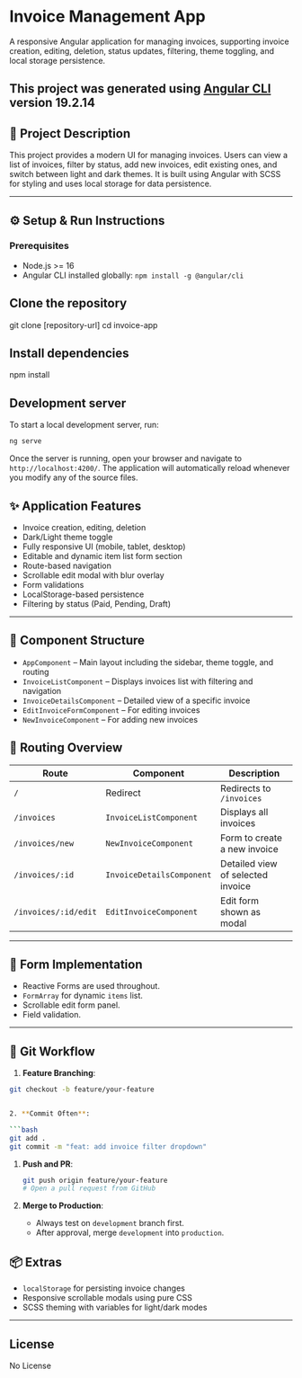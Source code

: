 # Invoice Management App

A responsive Angular application for managing invoices, supporting invoice creation, editing, deletion, status updates, filtering, theme toggling, and local storage persistence.

## This project was generated using [Angular CLI](https://github.com/angular/angular-cli) version 19.2.14

## 🚀 Project Description

This project provides a modern UI for managing invoices. Users can view a list of invoices, filter by status, add new invoices, edit existing ones, and switch between light and dark themes. It is built using Angular with SCSS for styling and uses local storage for data persistence.

---

## ⚙️ Setup & Run Instructions

### Prerequisites

- Node.js >= 16
- Angular CLI installed globally: `npm install -g @angular/cli`

## Clone the repository

git clone [repository-url]
cd invoice-app

## Install dependencies

npm install

## Development server

To start a local development server, run:

```bash
ng serve
```

Once the server is running, open your browser and navigate to `http://localhost:4200/`. The application will automatically reload whenever you modify any of the source files.

## ✨ Application Features

- Invoice creation, editing, deletion
- Dark/Light theme toggle
- Fully responsive UI (mobile, tablet, desktop)
- Editable and dynamic item list form section
- Route-based navigation
- Scrollable edit modal with blur overlay
- Form validations
- LocalStorage-based persistence
- Filtering by status (Paid, Pending, Draft)

---

## 🧩 Component Structure

- `AppComponent` – Main layout including the sidebar, theme toggle, and routing
- `InvoiceListComponent` – Displays invoices list with filtering and navigation
- `InvoiceDetailsComponent` – Detailed view of a specific invoice
- `EditInvoiceFormComponent` – For editing invoices
- `NewInvoiceComponent` – For adding new invoices

## 🧭 Routing Overview

| Route                | Component                 | Description                       |
| -------------------- | ------------------------- | --------------------------------- |
| `/`                  | Redirect                  | Redirects to `/invoices`          |
| `/invoices`          | `InvoiceListComponent`    | Displays all invoices             |
| `/invoices/new`      | `NewInvoiceComponent`     | Form to create a new invoice      |
| `/invoices/:id`      | `InvoiceDetailsComponent` | Detailed view of selected invoice |
| `/invoices/:id/edit` | `EditInvoiceComponent`    | Edit form shown as modal          |

---

## 🧾 Form Implementation

- Reactive Forms are used throughout.
- `FormArray` for dynamic `items` list.
- Scrollable edit form panel.
- Field validation.

---

## 🔁 Git Workflow

1. **Feature Branching**:

````bash
git checkout -b feature/your-feature


2. **Commit Often**:

```bash
git add .
git commit -m "feat: add invoice filter dropdown"
````

1. **Push and PR**:

   ```bash
   git push origin feature/your-feature
   # Open a pull request from GitHub
   ```

1. **Merge to Production**:

   - Always test on `development` branch first.
   - After approval, merge `development` into `production`.

## 📦 Extras

- `localStorage` for persisting invoice changes
- Responsive scrollable modals using pure CSS
- SCSS theming with variables for light/dark modes

---

## License

No License
